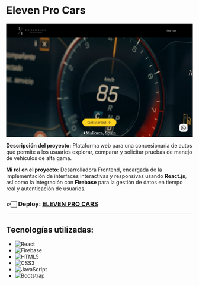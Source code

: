 # Eleven Pro Cars

<img align="center" src="./public/readme.png" alt="Eleven Pro Cars">

**Descripción del proyecto:** Plataforma web para una concesionaria de autos que permite a los usuarios explorar, comparar y solicitar pruebas de manejo de vehículos de alta gama.

**Mi rol en el proyecto:** Desarrolladora Frontend, encargada de la implementación de interfaces interactivas y responsivas usando **React.js**, así como la integración con **Firebase** para la gestión de datos en tiempo real y autenticación de usuarios.

<h3>👉🏻 <b>Deploy: <a href="https://elevenprocar.com" target="_blank">ELEVEN PRO CARS</a></b></h3>

---

## Tecnologías utilizadas:
- ![React](https://img.shields.io/badge/-React-61DAFB?style=flat&logo=react&logoColor=black)
- ![Firebase](https://img.shields.io/badge/-Firebase-FFCA28?style=flat&logo=firebase&logoColor=black)
- ![HTML5](https://img.shields.io/badge/-HTML5-E34F26?style=flat&logo=html5&logoColor=white)
- ![CSS3](https://img.shields.io/badge/-CSS3-1572B6?style=flat&logo=css3&logoColor=white)
- ![JavaScript](https://img.shields.io/badge/-JavaScript-F7DF1E?style=flat&logo=javascript&logoColor=black)
- ![Bootstrap](https://img.shields.io/badge/-Bootstrap-563D7C?style=flat&logo=bootstrap&logoColor=white)